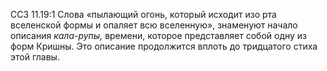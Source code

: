 ССЗ 11.19:1	Слова «пылающий огонь, который исходит изо рта вселенской формы и опаляет всю вселенную», знаменуют начало описания _кала-рупы,_ времени, которое представляет собой одну из форм Кришны. Это описание продолжится вплоть до тридцатого стиха этой главы.